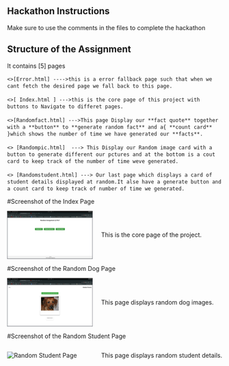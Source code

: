 ## Hackathon Instructions

Make sure to use the comments in the files to complete the hackathon

## Structure of the Assignment
It contains [5] pages  

    <>[Error.html] ---->this is a error fallback page such that when we cant fetch the desired page we fall back to this page.  
    
    <>[ Index.html ] --->this is the core page of this project with buttons to Navigate to differet pages.  
    
    <>[Randomfact.html] --->This page Display our **fact quote** together with a **button** to **generate random fact** and a{ **count card** }which shows the number of time we have generated our **facts**.  
    
    <> [Randompic.html]  ---> This Display our Random image card with a button to generate different our pctures and at the bottom is a cout card to keep track of the number of time weve generated.  
    
    <> [Randomstudent.html] ---> Our last page which displays a card of student details displayed at random.It alse have a generate button and a count card to keep track of number of time we generated.


#Screenshot of the Index Page
<div style="display: flex; align-items: center;">
  <img src="/static/readme_images/image.png" alt="Index Page" width="200" style="margin-right: 20px;">
  <p>This is the core page of the project.</p>
</div>

#Screenshot of the Random Dog Page
<div style="display: flex; align-items: center;">
  <img src="/static/readme_images/image_2.png" alt="Random Dog Page" width="200" style="margin-right: 20px;">
  <p>This page displays random dog images.</p>
</div>

#Screenshot of the Random Student Page
<div style="display: flex; align-items: center;">
  <img src="/static/readme_images/student_small.png" alt="Random Student Page" width="200" style="margin-right: 20px;">
  <p>This page displays random student details.</p>
</div>
